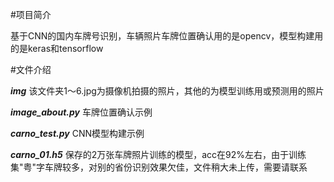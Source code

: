 #项目简介

基于CNN的国内车牌号识别，车辆照片车牌位置确认用的是opencv，模型构建用的是keras和tensorflow

#文件介绍

***img*** 该文件夹1～6.jpg为摄像机拍摄的照片，其他的为模型训练用或预测用的照片

***image_about.py*** 车牌位置确认示例

***carno_test.py*** CNN模型构建示例

***carno_01.h5*** 保存的2万张车牌照片训练的模型，acc在92%左右，由于训练集"粤"字车牌较多，对别的省份识别效果欠佳，文件稍大未上传，需要请联系
